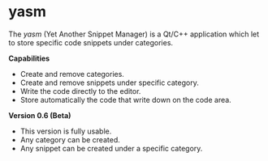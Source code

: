 # yasm

The *yasm* (Yet Another Snippet Manager) is a Qt/C++ application which let to store specific code snippets under categories.

**Capabilities**

* Create and remove categories.
* Create and remove snippets under specific category.
* Write the code directly to the editor.
* Store automatically the code that write down on the code area.

**Version 0.6 (Beta)**
* This version is fully usable.
* Any category can be created.
* Any snippet can be created under a specific category.
